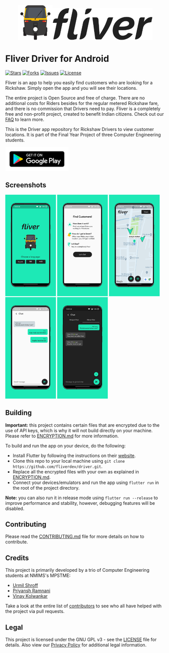 <p align="center"><img height="110px" width="110px" src="./branding/other/rickshaw.png" alt="Fliver Driver"/><img height="100px" width="315px" src="./branding/other/text.png" alt="Fliver Driver"/></p>

# Fliver Driver for Android

[![Stars](https://img.shields.io/github/stars/fliverdev/driver.svg)](https://github.com/fliverdev/driver/stargazers)
[![Forks](https://img.shields.io/github/forks/fliverdev/driver.svg)](https://github.com/fliverdev/driver/network/members)
[![Issues](https://img.shields.io/github/issues/fliverdev/driver.svg)](https://github.com/fliverdev/driver/issues)
[![License](https://img.shields.io/github/license/fliverdev/driver.svg)](https://opensource.org/licenses/GPL-3.0)

Fliver is an app to help you easily find customers who are looking for a Rickshaw. Simply open the app and you will see their locations.

The entire project is Open Source and free of charge. There are no additional costs for Riders besides for the regular metered Rickshaw fare, and there is no commission that Drivers need to pay. Fliver is a completely free and non-profit project, created to benefit Indian citizens. Check out our [FAQ](https://fliverdev.github.io/faq/) to learn more.

This is the Driver app repository for Rickshaw Drivers to view customer locations. It is part of the Final Year Project of three Computer Engineering students.

[<img height="75" width="200" src="./branding/other/google-play-badge.png" alt="Play Store"/>](https://play.google.com/store/apps/details?id=dev.fliver.driver)

## Screenshots

<p><img height="320px" width="160px" src="./branding/screenshots/01.png" alt="Driver for Android"/> <img height="320px" width="160px" src="./branding/screenshots/02.png" alt="Driver for Android"/> <img height="320px" width="160px" src="./branding/screenshots/03.png" alt="Driver for Android"/> <img height="320px" width="160px" src="./branding/screenshots/04.png" alt="Driver for Android"/> <img height="320px" width="160px" src="./branding/screenshots/05.png" alt="Driver for Android"/></p>

## Building

**Important:** this project contains certain files that are encrypted due to the use of API keys, which is why it will not build directly on your machine. Please refer to [ENCRYPTION.md](ENCRYPTION.md) for more information.

To build and run the app on your device, do the following:

-   Install Flutter by following the instructions on their [website](https://flutter.dev/docs/get-started/install/).
-   Clone this repo to your local machine using `git clone https://github.com/fliverdev/driver.git`.
-   Replace all the encrypted files with your own as explained in [ENCRYPTION.md](ENCRYPTION.md).
-   Connect your devices/emulators and run the app using `flutter run` in the root of the project directory.

**Note:** you can also run it in release mode using `flutter run --release` to improve performance and stability, however, debugging features will be disabled.

## Contributing

Please read the [CONTRIBUTING.md](CONTRIBUTING.md) file for more details on how to contribute.

## Credits

This project is primarily developed by a trio of Computer Engineering students at NMIMS's MPSTME:

-   [Urmil Shroff](https://github.com/urmilshroff)
-   [Priyansh Ramnani](https://github.com/prince1998)
-   [Vinay Kolwankar](https://github.com/vinay-ai)

Take a look at the entire list of [contributors](https://github.com/fliverdev/driver/graphs/contributors) to see who all have helped with the project via pull requests.

## Legal

This project is licensed under the GNU GPL v3 - see the [LICENSE](LICENSE) file for details. Also view our [Privacy Policy](https://fliverdev.github.io/privacy_policy/) for additional legal information.

